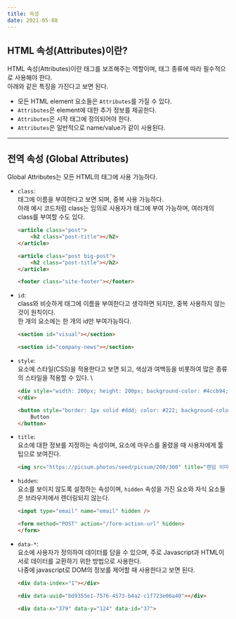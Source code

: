 ```yaml
---
title: 속성
date: 2021-05-08
---
```


## HTML 속성(Attributes)이란?

HTML 속성(Attributes)이란 태그를 보조해주는 역할이며, 태그 종류에 따라 필수적으로 사용해야 한다. \
아래와 같은 특징을 가진다고 보면 된다.

- 모든 HTML element 요소들은 `Attributes`를 가질 수 있다.
- `Attributes`은 element에 대한 추가 정보를 제공한다.
- `Attributes`은 시작 태그에 정의되어야 한다.
- `Attributes`은 일반적으로 name/value가 같이 사용된다.

*****

## 전역 속성 (Global Attributes)

Global Attributes는 모든 HTML의 태그에 사용 가능하다.

- `class`: \
    태그에 이름을 부여한다고 보면 되며, 중복 사용 가능하다. \
    아래 예시 코드처럼 class는 임의로 사용자가 태그에 부여 가능하며, 여러개의 class를 부여할 수도 있다.
    ```html
    <article class="post">
        <h2 class="post-title"></h2>
    </article>

    <article class="post big-post">
        <h2 class="post-title"></h2>
    </article>

    <footer class="site-footer"></footer>
    ```
- `id`: \
    class와 비슷하게 태그에 이름을 부여한다고 생각하면 되지만, 중복 사용하지 않는 것이 원칙이다. \
    한 개의 요소에는 한 개의 id만 부여가능하다.
    ```html
    <section id="visual"></section>

    <section id="company-news"></section>
    ```
- `style`: \
    요소에 스타일(CSS)을 적용한다고 보면 되고, 색상과 여백등을 비롯하여 많은 종류의 스타일을 적용할 수 있다. \
    ```html
    <div style="width: 200px; height: 200px; background-color: #4ccb94;">
    </div>

    <button style="border: 1px solid #ddd; color: #222; background-color: #fff; padding: 8px 12px;">
        Button
    </button>
    ```
- `title`: \
    요소에 대한 정보를 지정하는 속성이며, 요소에 마우스를 올렸을 때 사용자에게 툴팁으로 보여진다.
    ```html
    <img src="https://picsum.photos/seed/picsum/200/300" title="랜덤 이미지" />
    ```
- `hidden`: \
    요소를 보이지 않도록 설정하는 속성이며, `hidden` 속성을 가진 요소와 자식 요소들은 브라우저에서 렌더링되지 않는다.
    ```html
    <input type="email" name="email" hidden />

    <form method="POST" action="/form-action-url" hidden>
    </form>
    ```
- `data-*`: \
    요소에 사용자가 정의하여 데이터를 담을 수 있으며, 주로 Javascript과 HTML이 서로 데이터를 교환하기 위한 방법으로 사용한다. \
    나중에 javascript로 DOM의 정보를 제어할 때 사용한다고 보면 된다.
    ```html
    <div data-index="1"></div>

    <div data-uuid="bd9355e1-7576-4573-b4a2-c1f723e06a40"></div>

    <div data-x="379" data-y="124" data-id="37">
    ```